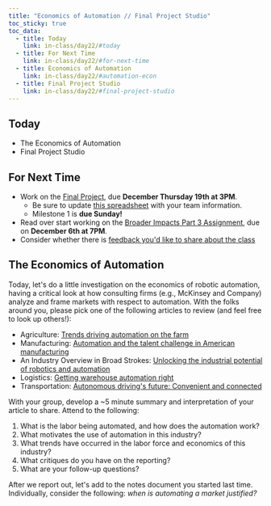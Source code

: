 ```yaml
---
title: "Economics of Automation // Final Project Studio"
toc_sticky: true
toc_data:
  - title: Today
    link: in-class/day22/#today
  - title: For Next Time
    link: in-class/day22/#for-next-time
  - title: Economics of Automation
    link: in-class/day22/#automation-econ
  - title: Final Project Studio 
    link: in-class/day22/#final-project-studio
---
```

## Today
* The Economics of Automation
* Final Project Studio

## For Next Time
* Work on the [Final Project](../assignments/final_project.md), due **December Thursday 19th at 3PM**.
    * Be sure to update [this spreadsheet](https://docs.google.com/spreadsheets/d/1jNmGA6Lxs90oOHcQR8DOHVDKfWE9OdGI3tmLi_gVgD4/edit?usp=sharing) with your team information.
    * Milestone 1 is **due Sunday!** 
* Read over start working on the [Broader Impacts Part 3 Assignment](https://canvas.olin.edu/courses/822/assignments/13047), due on **December 6th at 7PM**.
* Consider whether there is [feedback you'd like to share about the class](https://forms.gle/giCwA1pkr4y3e4T37)

## The Economics of Automation
Today, let's do a little investigation on the economics of robotic automation, having a critical look at how consulting firms (e.g., McKinsey and Company) analyze and frame markets with respect to automation. With the folks around you, please pick one of the following articles to review (and feel free to look up others!):

* Agriculture: [Trends driving automation on the farm](https://www.mckinsey.com/industries/agriculture/our-insights/trends-driving-automation-on-the-farm)
* Manufacturing: [Automation and the talent challenge in American manufacturing](https://www.mckinsey.com/capabilities/operations/our-insights/automation-and-the-talent-challenge-in-american-manufacturing)
* An Industry Overview in Broad Strokes: [Unlocking the industrial potential of robotics and automation](https://www.mckinsey.com/industries/industrials-and-electronics/our-insights/unlocking-the-industrial-potential-of-robotics-and-automation)
* Logistics: [Getting warehouse automation right](https://www.mckinsey.com/capabilities/operations/our-insights/getting-warehouse-automation-right)
* Transportation: [Autonomous driving's future: Convenient and connected](https://www.mckinsey.com/industries/automotive-and-assembly/our-insights/autonomous-drivings-future-convenient-and-connected)

With your group, develop a ~5 minute summary and interpretation of your article to share. Attend to the following:
1. What is the labor being automated, and how does the automation work?
2. What motivates the use of automation in this industry?
3. What trends have occurred in the labor force and economics of this industry?
4. What critiques do you have on the reporting?
5. What are your follow-up questions?

After we report out, let's add to the notes document you started last time. Individually, consider the following: _when is automating a market justified?_ 